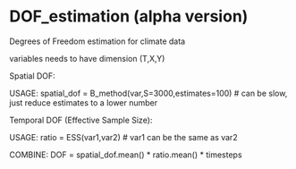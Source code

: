 # DOF_estimation (alpha version)
Degrees of Freedom estimation for climate data

variables needs to have dimension (T,X,Y)

Spatial DOF:

USAGE: spatial_dof = B_method(var,S=3000,estimates=100) # can be slow, just reduce estimates to a lower number

Temporal DOF (Effective Sample Size): 

USAGE: ratio = ESS(var1,var2) # var1 can be the same as var2
 
COMBINE: DOF = spatial_dof.mean() * ratio.mean() * timesteps 
